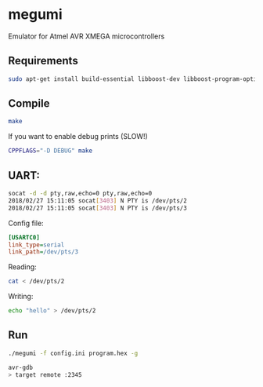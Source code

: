 # megumi
Emulator for Atmel AVR XMEGA microcontrollers

## Requirements

```bash
sudo apt-get install build-essential libboost-dev libboost-program-options-dev
```

## Compile

```bash
make
```

If you want to enable debug prints (SLOW!)

```bash
CPPFLAGS="-D DEBUG" make
```

## UART:

```bash
socat -d -d pty,raw,echo=0 pty,raw,echo=0
2018/02/27 15:11:05 socat[3403] N PTY is /dev/pts/2
2018/02/27 15:11:05 socat[3403] N PTY is /dev/pts/3
```

Config file:
```ini
[USARTC0]
link_type=serial
link_path=/dev/pts/3
```

Reading:
```bash
cat < /dev/pts/2
```

Writing:
```bash
echo "hello" > /dev/pts/2
```

## Run
```bash
./megumi -f config.ini program.hex -g
```

```bash
avr-gdb
> target remote :2345
```
